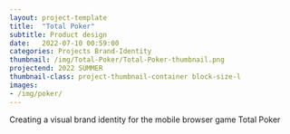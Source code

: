 ```yaml
---
layout: project-template
title:  "Total Poker"
subtitle: Product design
date:   2022-07-10 00:59:00
categories: Projects Brand-Identity
thumbnail: /img/Total-Poker/Total-Poker-thumbnail.png
projectend: 2022 SUMMER
thumbnail-class: project-thumbnail-container block-size-l
images:
- /img/poker/
---
```


Creating a visual brand identity for the mobile browser game Total Poker